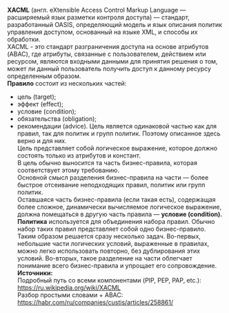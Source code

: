 **XACML** (англ. eXtensible Access Control Markup Language — расширяемый язык разметки контроля доступа) — стандарт, разработанный OASIS, определяющий модель и язык описания политик управления доступом, основанный на языке XML, и способы их обработки.<br>
XACML - это стандарт разграничения доступа на основе атрибутов (ABAC), где атрибуты, связанные с пользователем, действием или ресурсом, являются входными данными для принятия решения о том, может ли данный пользователь получить доступ к данному ресурсу определенным образом.<br>
**Правило** состоит из нескольких частей:<br>
* цель (target);
* эффект (effect);
* условие (condition);
* обязательства (obligation);
* рекомендации (advice).
Цель является одинаковой частью как для правил, так для политик и групп политик. Поэтому описанное здесь верно и для них.<br>
Цель представляет собой логическое выражение, которое должно состоять только из атрибутов и констант.<br>
В цель обычно выносится та часть бизнес-правила, которая соответствует этому требованию.<br>
Основной смысл разделения бизнес-правила на части — более быстрое отсеивание неподходящих правил, политик или групп политик.<br>
Оставшаяся часть бизнес-правила (если такая есть), содержащая более сложное, динамически вычисляемое логическое выражение, должна помещаться в другую часть правила — **условие (condition).**<br>
**Политика** используется для объединения набора правил. Обычно набор таких правил представляет собой одно бизнес-правило. Таким образом решается сразу несколько задач. Во-первых, небольшие части логических условий, выраженные в правилах, можно легко использовать повторно, без дублирования этих условий. Во-вторых, такое разделение на части облегчает понимание всего бизнес-правила и упрощает его сопровождение.<br>
**Источники:**<br>
Подробный путь со всеми компонентами (PIP, PEP, PAP, etc.):<br>
https://ru.wikipedia.org/wiki/XACML<br>
Разбор простыми словами + ABAC:<br>
https://habr.com/ru/companies/custis/articles/258861/
